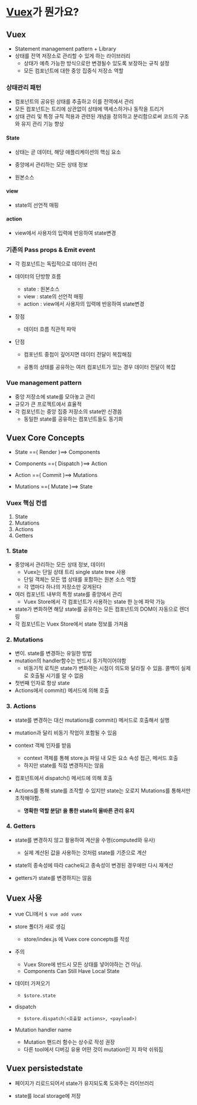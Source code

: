 # [Vuex](https://vuex.vuejs.org/kr/)가 뭔가요?

## Vuex

- Statement management pattern + Library
- 상태를 전역 저장소로 관리할 수 있게 하는 라이브러리
  - 상태가 예측 가능한 방식으로만 변경될수 있도록 보장하는 규칙 설정
  - 모든 컴포넌트에 대한 중앙 집중식 저장소 역할

### 상태관리 패턴

- 컴포넌트의 공유된 상태를 추출하고 이를 전역에서 관리
- 모든 컴포넌트는 트리에 상관없이 상태에 액세스하거나 동작을 트리거
- 상태 관리 및 특정 규칙 적용과 관련된 개념을 정의하고 분리함으로써 코드의 구조와 유지 관리 기능 향상

#### State

- 상태는 곧 데이터, 해당 애플리케이션의 핵심 요소
- 중앙에서 관리하는 모든 상태 정보

- 원본소스

#### view

- state의 선언적 매핑

#### action

- view에서 사용자의 입력에 반응하여 state변경

### 기존의 Pass props & Emit event

- 각 컴포넌트는 독립적으로 데이터 관리

- 데이터의 단방향 흐름

  - state : 원본소스
  - view : state의 선언적 매핑
  - action : view에서 사용자의 입력에 반응하여 state변경

- 장점

  - 데이터 흐름 직관적 파악

- 단점

  - 컴포넌트 중첩이 깊어지면 데이터 전달이 복잡해짐

  - 공통의 상태를 공유하는 여러 컴포넌트가 있는 경우 데이터 전달이 복잡

  

### Vue management pattern

- 중앙 저장소에 state를 모아놓고 관리
- 규모가 큰 프로젝트에서 효율적
- 각 컴포넌트는 중앙 집중 저장소의 state만 신경씀
  - 동일한 state를 공유하는 컴포넌트들도 동기화



##  Vuex Core Concepts

- State                ==( Render )==>      Components

- Components  ==( Dispatch )==>   Action

- Action              ==( Commit )==>    Mutations

- Mutations       ==( Mutate )==>      State

### Vuex 핵심 컨셉

1. State
2. Mutations
3. Actions
4. Getters

### 1. State

- 중앙에서 관리하는 모든 상태 정보, 데이터
  - Vuex는 단일 상태 트리 single state tree 사용
  - 단일 객체는 모든 앱 상태를 포함하는 원본 소스 역할
  - 각 앱마다 하나의 저장소만 갖게된다
- 여러 컴포넌트 내부의 특정 state를 중앙에서 관리
  - Vuex Store에서 각 컴포넌트가 사용하는 state 한 눈에 파악 가능
- state가 변화하면 해당 state를 공유하는 모든 컴포넌트의 DOM이 자동으로 렌더링
- 각 컴포넌트는 Vuex Store에서 state 정보를 가져옴

### 2. Mutations

- 변이. state를 변경하는 유일한 방법
- mutation의 handler함수는 반드시 동기적이어야함
  - 비동기적 로직은 state가 변화하는 시점이 의도와 달라질 수 있음. 콜백이 실제로 호출될 시기를 알 수 없음
- 첫번째 인자로 항상 state
- Actions에서 commit() 메서드에 의해 호출

### 3. Actions

- state를 변경하는 대신 mutations를 commit() 메서드로 호출해서 실행
- mutation과 달리 비동기 작업이 포함될 수 있음

- context 객체 인자를 받음
  - context 객체를 통해 store.js 파일 내 모든 요소 속성 접근, 메서드 호출
  - 하지만 state를 직접 변경하지는 않음
- 컴포넌트에서 dispatch() 메서드에 의해 호출
- Actions를 통해 state를 조작할 수 있지만 state는 오로지 Mutations를 통해서만 조작해야함.
  - **명확한 역할 분담! 을 통한 state의 올바른 관리 유지**

### 4. Getters

- state를 변경하지 않고 활용하여 계산을 수행(computed와 유사)
  - 실제 계산된 값을 사용하는 것처럼 state를 기준으로 계산

- state의 종속성에 따라 cache되고 종속성이 변경된 경우에만 다시 재계산
- getters가 state를 변경하지는 않음

## Vuex 사용

- vue CLI에서 `$ vue add vuex`

- store 폴더가 새로 생김
  - store/index.js 에 Vuex core concepts를 작성

- 주의
  - Vuex Store에 반드시 모든 상태를 넣어야하는 건 아님.
  - Components Can Still Have Local State
- 데이터 가져오기
  - `$store.state`

- dispatch
  - `$store.dispatch(<호출할 actions>, <payload>)`
- Mutation handler name
  - Mutation 핸드러 함수는 상수로 작성 권장
  - 다른 tool에서 디버깅 유용 어떤 것이 mutation인 지 파악 쉬워짐



## Vuex persistedstate

- 페이지가 리로드되어서 state가 유지되도록 도와주는 라이브러리

- state를 local storage에 저장